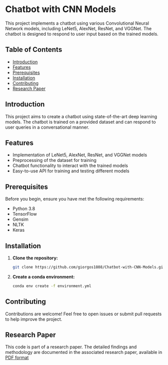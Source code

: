 # Chatbot with CNN Models

This project implements a chatbot using various Convolutional Neural Network models, including LeNet5, AlexNet, ResNet, and VGGNet. The chatbot is designed to respond to user input based on the trained models.

## Table of Contents

- [Introduction](#introduction)
- [Features](#features)
- [Prerequisites](#prerequisites)
- [Installation](#installation)
- [Contributing](#contributing)
- [Research Paper](#research-paper)

## Introduction

This project aims to create a chatbot using state-of-the-art deep learning models. The chatbot is trained on a provided dataset and can respond to user queries in a conversational manner.

## Features

- Implementation of LeNet5, AlexNet, ResNet, and VGGNet models
- Preprocessing of the dataset for training
- Chatbot functionality to interact with the trained models
- Easy-to-use API for training and testing different models

## Prerequisites

Before you begin, ensure you have met the following requirements:

- Python 3.8
- TensorFlow
- Gensim
- NLTK
- Keras

## Installation

1. **Clone the repository:**

   ```bash
   git clone https://github.com/giorgos1808/Chatbot-with-CNN-Models.git

2. **Create a conda environment:**
   ```bash
   conda env create -f environment.yml

## Contributing

Contributions are welcome! Feel free to open issues or submit pull requests to help improve the project.

## Research Paper

This code is part of a research paper. The detailed findings and methodology are documented in the associated research paper, available in [PDF format](https://github.com/giorgos1808/Chatbot/blob/main/paper.pdf)
